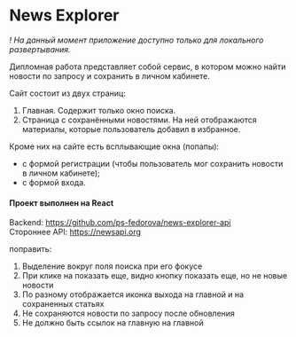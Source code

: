 # News Explorer

_! На данный момент приложение доступно только для локального развертывания._

 Дипломная работа представляет собой сервис, в котором можно найти новости по запросу и сохранить в личном кабинете.
 
 Сайт состоит из двух страниц:
 1. Главная. Содержит только окно поиска.
 2. Страница с сохранёнными новостями. На ней отображаются материалы, которые пользователь добавил в избранное.
 
 Кроме них на сайте есть всплывающие окна (попапы):
 * с формой регистрации (чтобы пользователь мог сохранить новости в личном кабинете);
 * с формой входа.


#### Проект выполнен на **React**

Backend: https://github.com/ps-fedorova/news-explorer-api  
Стороннее API: https://newsapi.org

поправить: 
1. Выделение вокруг поля поиска при его фокусе
2. При клике на показать еще, видно кнопку показать еще, но не новые новости
3. По разному отображается иконка выхода на главной и на сохраненных статьях
4. Не сохраняются новости по запросу после обновления
5. Не должно быть ссылок на главную на главной
